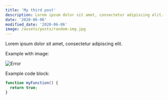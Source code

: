 ```yaml
---
title: 'My third post'
description: Lorem ipsum dolor sit amet, consectetur adipiscing elit.
date: '2020-06-06'
modified_date: '2020-06-06'
image: /assets/posts/random-img.jpg
---
```


Lorem ipsum dolor sit amet, consectetur adipiscing elit.

Example with image:

![Error](@@baseUrl@@/images/posts/error.png)

Example code block:

```js
function myFunction() {
  return true;
}
```
